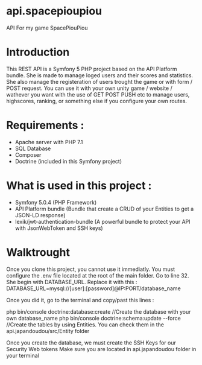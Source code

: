 # api.spacepioupiou
API For my game SpacePiouPiou

# Introduction

This REST API is a Symfony 5 PHP project based on the API Platform bundle. She is made to manage loged users and their scores and statistics.
She also manage the registeration of users trought the game or with form / POST request.
You can use it with your own unity game / website / wathever you want with the use of GET POST PUSH etc to manage users, highscores, ranking, or something else if you configure your own routes.

# Requirements :

* Apache server with PHP 7.1
* SQL Database
* Composer
* Doctrine (included in this Symfony project)

# What is used in this project :

* Symfony 5.0.4 (PHP Framework)
* API Platform bundle (Bundle that create a CRUD of your Entities to get a JSON-LD response)
* lexik/jwt-authentication-bundle (A powerful bundle to protect your API with JsonWebToken and SSH keys)

# Walktrought

Once you clone this project, you cannot use it immediatly. You must configure the .env file located at the root of the main folder.
Go to line 32. She begin with DATABASE_URL. Replace it with this : 
DATABASE_URL=mysql://[user]:[password]@IP:PORT/database_name

Once you did it, go to the terminal and copy/past this lines :

php bin/console doctrine:database:create 
//Create the database with your own database_name
php bin/console doctrine:schema:update --force 
//Create the tables by using Entities. You can check them in the api.japandoudou/src/Entity folder

Once you create the database, we must create the SSH Keys for our Security Web tokens
Make sure you are located in api.japandoudou folder in your terminal


